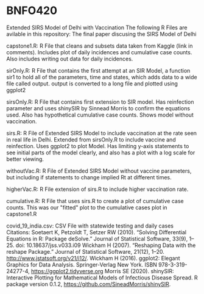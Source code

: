 # BNFO420
Extended SIRS Model of Delhi with Vaccination 
The following R Files are avilable in this repository:
The final paper discusing the SIRS Model of Delhi

capstone1.R: R File that cleans and subsets data taken from Kaggle (link in comments). Includes plot of daily incidences and cumulative case counts. Also includes writing out data for daily incidences.

sirOnly.R: R File that contains the first attempt at an SIR Model, a function sir1 to hold all of the parameters, time and states, which adds data to a wide file called output. output is converted to a long file and plotted using ggplot2

sirsOnly.R: R File that contains first extension to SIR model. Has reinfection parameter and uses shinySIR by Sinnead Morris to confirm the equations used. Also has hypothetical cumulative case counts. Shows model without vaccination.

sirs.R: R File of Extended SIRS Model to include vaccination at the rate seen in real life in Delhi. Extended from sirsOnly.R to include vaccine and reinfection. Uses ggplot2 to plot Model. Has limiting y-axis statements to see initial parts of the model clearly, and also has a plot with a log scale for better viewing.

withoutVac.R: R File of Extended SIRS Model without vaccine parameters, but including if statements to change implied Rt at different times.

higherVac.R: R File extension of sirs.R to include higher vaccination rate.

cumulative.R: R File that uses sirs.R to create a plot of cumulative case counts. This was our "fitted" plot to the cumulative cases plot in capstone1.R

covid_19_india.csv: CSV File with statewide testing and daily cases
Citations:
Soetaert K, Petzoldt T, Setzer RW (2010). “Solving Differential Equations in R: Package deSolve.” Journal of Statistical Software, 33(9), 1–25. doi: 10.18637/jss.v033.i09
Wickham H (2007). “Reshaping Data with the reshape Package.” Journal of Statistical Software, 21(12), 1–20. http://www.jstatsoft.org/v21/i12/.
Wickham H (2016). ggplot2: Elegant Graphics for Data Analysis. Springer-Verlag New York. ISBN 978-3-319-24277-4, https://ggplot2.tidyverse.org
Morris SE (2020). shinySIR: Interactive Plotting for Mathematical Models of Infectious Disease Spread. R package version 0.1.2, https://github.com/SineadMorris/shinySIR.
